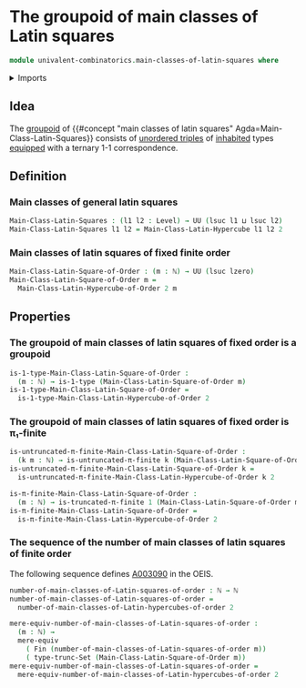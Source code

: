 # The groupoid of main classes of Latin squares

```agda
module univalent-combinatorics.main-classes-of-latin-squares where
```

<details><summary>Imports</summary>

```agda
open import elementary-number-theory.natural-numbers

open import foundation.1-types
open import foundation.mere-equivalences
open import foundation.set-truncations
open import foundation.universe-levels

open import univalent-combinatorics.main-classes-of-latin-hypercubes
open import univalent-combinatorics.untruncated-pi-finite-types
open import univalent-combinatorics.standard-finite-types
open import univalent-combinatorics.truncated-pi-finite-types
```

</details>

## Idea

The [groupoid](foundation.1-types.md) of
{{#concept "main classes of latin squares" Agda=Main-Class-Latin-Squares}}
consists of [unordered triples](foundation.unordered-tuples.md) of
[inhabited](foundation.inhabited-types.md) types
[equipped](foundation.structure.md) with a ternary 1-1 correspondence.

## Definition

### Main classes of general latin squares

```agda
Main-Class-Latin-Squares : (l1 l2 : Level) → UU (lsuc l1 ⊔ lsuc l2)
Main-Class-Latin-Squares l1 l2 = Main-Class-Latin-Hypercube l1 l2 2
```

### Main classes of latin squares of fixed finite order

```agda
Main-Class-Latin-Square-of-Order : (m : ℕ) → UU (lsuc lzero)
Main-Class-Latin-Square-of-Order m =
  Main-Class-Latin-Hypercube-of-Order 2 m
```

## Properties

### The groupoid of main classes of latin squares of fixed order is a groupoid

```agda
is-1-type-Main-Class-Latin-Square-of-Order :
  (m : ℕ) → is-1-type (Main-Class-Latin-Square-of-Order m)
is-1-type-Main-Class-Latin-Square-of-Order =
  is-1-type-Main-Class-Latin-Hypercube-of-Order 2
```

### The groupoid of main classes of latin squares of fixed order is π₁-finite

```agda
is-untruncated-π-finite-Main-Class-Latin-Square-of-Order :
  (k m : ℕ) → is-untruncated-π-finite k (Main-Class-Latin-Square-of-Order m)
is-untruncated-π-finite-Main-Class-Latin-Square-of-Order k =
  is-untruncated-π-finite-Main-Class-Latin-Hypercube-of-Order k 2

is-π-finite-Main-Class-Latin-Square-of-Order :
  (m : ℕ) → is-truncated-π-finite 1 (Main-Class-Latin-Square-of-Order m)
is-π-finite-Main-Class-Latin-Square-of-Order =
  is-π-finite-Main-Class-Latin-Hypercube-of-Order 2
```

### The sequence of the number of main classes of latin squares of finite order

The following sequence defines [A003090](https://oeis.org/A003090) in the OEIS.

```agda
number-of-main-classes-of-Latin-squares-of-order : ℕ → ℕ
number-of-main-classes-of-Latin-squares-of-order =
  number-of-main-classes-of-Latin-hypercubes-of-order 2

mere-equiv-number-of-main-classes-of-Latin-squares-of-order :
  (m : ℕ) →
  mere-equiv
    ( Fin (number-of-main-classes-of-Latin-squares-of-order m))
    ( type-trunc-Set (Main-Class-Latin-Square-of-Order m))
mere-equiv-number-of-main-classes-of-Latin-squares-of-order =
  mere-equiv-number-of-main-classes-of-Latin-hypercubes-of-order 2
```
